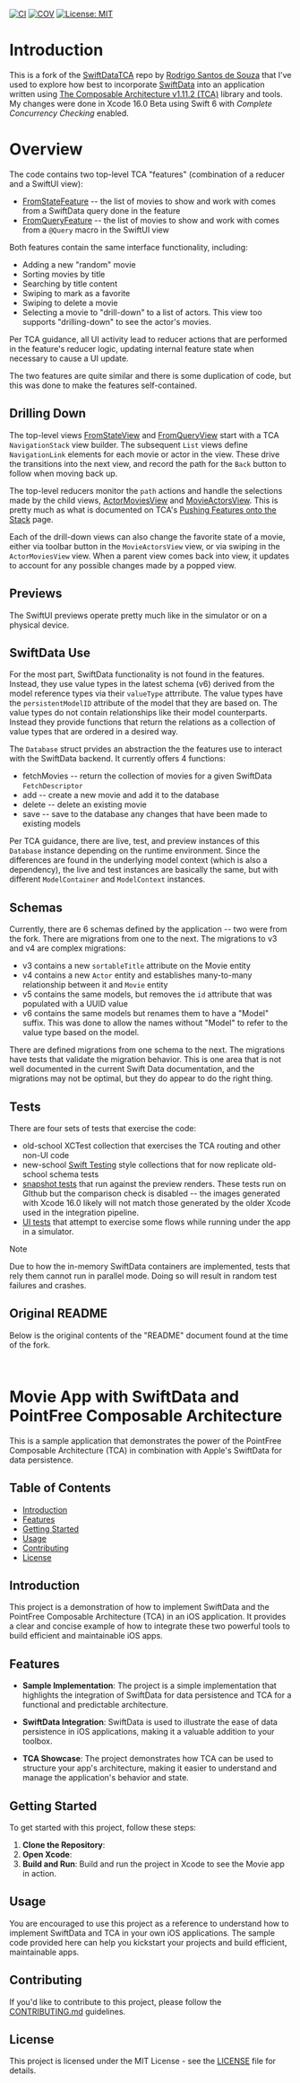 [![CI](https://github.com/bradhowes/SwiftDataTCA/actions/workflows/CI.yml/badge.svg)](https://github.com/bradhowes/SwiftDataTCA/actions/workflows/CI.yml)
[![COV](https://img.shields.io/endpoint?url=https://gist.githubusercontent.com/bradhowes/54c92d8df32d9a1b64d945f2e76696f1/raw/SwiftDataTCA-coverage.json)](https://github.com/bradhowes/SwiftDataTCA/actions/workflows/CI.yml)
[![License: MIT](https://img.shields.io/badge/License-MIT-A31F34.svg)](https://opensource.org/licenses/MIT)

# Introduction

This is a fork of the [SwiftDataTCA](https://github.com/SouzaRodrigo61/SwiftDataTCA) repo by 
[Rodrigo Santos de Souza](https://github.com/SouzaRodrigo61) that I've used to explore how best to incorporate 
[SwiftData](https://developer.apple.com/documentation/swiftdata) into an application written using 
[The Composable Architecture v1.11.2 (TCA)](https://github.com/pointfreeco/swift-composable-architecture) library and tools.
My changes were done in Xcode 16.0 Beta using Swift 6 with _Complete Concurrency Checking_ enabled.

# Overview

The code contains two top-level TCA "features" (combination of a reducer and a SwiftUI view):

* [FromStateFeature](SwiftDataTCA/Views/FromState/FromStateFeature.swift) -- the list of movies to show and work with 
comes from a SwiftData query done in the feature
* [FromQueryFeature](SwiftDataTCA/Views/FromQuery/FromQueryFeature.swift) -- the list of movies to show and work with 
comes from a `@Query` macro in the SwiftUI view

Both features contain the same interface functionality, including:

* Adding a new "random" movie
* Sorting movies by title
* Searching by title content
* Swiping to mark as a favorite
* Swiping to delete a movie
* Selecting a movie to "drill-down" to a list of actors. This view too supports "drilling-down" to see the actor's movies.

Per TCA guidance, all UI activity lead to reducer actions that are performed in the feature's reducer logic, updating
internal feature state when necessary to cause a UI update.

The two features are quite similar and there is some duplication of code, but this was done to make the features 
self-contained.

## Drilling Down

The top-level views [FromStateView](SwiftDataTCA/Views/FromState/FromStateView.swift) and 
[FromQueryView](SwiftDataTCA/Views/FromQuery/FromQueryView.swift) start with a TCA `NavigationStack` view 
builder. The subsequent
`List` views define `NavigationLink` elements for each movie or actor in the view. These drive the transitions into
the next view, and record the path for the `Back` button to follow when moving back up.

The top-level reducers monitor the `path` actions and handle the selections made by the child views, 
[ActorMoviesView](SwiftDataTCA/Views/ActorMoviesFeature/ActorMoviesView.swift)
and
[MovieActorsView](SwiftDataTCA/Views/MovieActorsFeature/MovieActorsView.swift).
This is pretty much as what is documented on TCA's [Pushing Features onto the 
Stack](https://pointfreeco.github.io/swift-composable-architecture/main/documentation/composablearchitecture/stackbasednavigation#Pushing-features-onto-the-stack)
page.

Each of the drill-down views can also change the favorite state of a movie, either via toolbar button in 
the `MovieActorsView` view, or via swiping in the `ActorMoviesView` view. When a parent view comes back into view, it 
updates to account for any possible changes made by a popped view.

## Previews

The SwiftUI previews operate pretty much like in the simulator or on a physical device.

## SwiftData Use

For the most part, SwiftData functionality is not found in the features. Instead, they use value types in the latest 
schema (v6) derived from the model reference types via their `valueType` attrribute. 
The value types have the `persistentModelID` attribute of 
the model that they are based on. The value types do not contain relationships like their
model counterparts. Instead they provide functions that return the relations as a collection of value types that are
ordered in a desired way.

The `Database` struct prvides an abstraction the the features use to interact with the SwiftData backend. It currently
offers 4 functions:

- fetchMovies -- return the collection of movies for a given SwiftData `FetchDescriptor`
- add -- create a new movie and add it to the database
- delete -- delete an existing movie
- save -- save to the database any changes that have been made to existing models

Per TCA guidance, there are live, test, and preview instances of this `Database` instance depending on the runtime 
environment. Since the differences are found in the underlying model context (which is also a dependency), the live
and test instances are basically the same, but with different `ModelContainer` and `ModelContext` instances.

## Schemas

Currently, there are 6 schemas defined by the application -- two were from the fork. There are migrations from one to 
the next. The migrations to v3 and v4 are complex migrations:

* v3 contains a new `sortableTitle` attribute on the Movie entity
* v4 contains a new `Actor` entity and establishes many-to-many relationship between it and `Movie` entity
* v5 contains the same models, but removes the `id` attribute that was populated with a UUID value
* v6 contains the same models but renames them to have a "Model" suffix. This was done to allow the names without 
"Model" to refer to the value type based on the model.

There are defined migrations from one schema to the next. The migrations have tests that validate the migration
behavior. This is one area that is not well documented in the current Swift Data documentation, and the migrations may
not be optimal, but they do appear to do the right thing.

## Tests

There are four sets of tests that exercise the code:

* old-school XCTest collection that exercises the TCA routing and other non-UI code
* new-school [Swift Testing](https://github.com/apple/swift-testing) style collections that for now replicate old-school
schema tests
* [snapshot tests](https://github.com/pointfreeco/swift-snapshot-testing) that run against the preview renders.
These tests run on GIthub but the comparison check is disabled -- the images generated with Xcode 16.0 likely will not 
match those generated by the older Xcode used in the integration pipeline.
* [UI tests](https://developer.apple.com/documentation/xctest/user_interface_tests) that attempt to exercise some flows
while running under the app in a simulator.

> [!NOTE]
> Due to how the in-memory SwiftData containers are implemented, tests that rely them cannot
> run in parallel mode. Doing so will result in random test failures and crashes.

## Original README

Below is the original contents of the "README" document found at the time of the fork.

```


```

# Movie App with SwiftData and PointFree Composable Architecture

This is a sample application that demonstrates the power of the PointFree Composable Architecture (TCA) in combination 
with Apple's SwiftData for data persistence.

## Table of Contents
- [Introduction](#introduction)
- [Features](#features)
- [Getting Started](#getting-started)
- [Usage](#usage)
- [Contributing](#contributing)
- [License](#license)

## Introduction

This project is a demonstration of how to implement SwiftData and the PointFree Composable Architecture (TCA) in an iOS 
application. It provides a clear and concise example of how to integrate these two powerful tools to build efficient 
and maintainable iOS apps.

## Features

- **Sample Implementation**: The project is a simple implementation that highlights the integration of SwiftData for 
data persistence and TCA for a functional and predictable architecture.

- **SwiftData Integration**: SwiftData is used to illustrate the ease of data persistence in iOS applications, making 
it a valuable addition to your toolbox.

- **TCA Showcase**: The project demonstrates how TCA can be used to structure your app's architecture, making it easier 
to understand and manage the application's behavior and state.


## Getting Started

To get started with this project, follow these steps:

1. **Clone the Repository**:
2. **Open Xcode**:
3. **Build and Run**:
Build and run the project in Xcode to see the Movie app in action.

## Usage

You are encouraged to use this project as a reference to understand how to implement SwiftData and TCA in your own iOS 
applications. The sample code provided here can help you kickstart your projects and build efficient, maintainable apps.

## Contributing

If you'd like to contribute to this project, please follow the [CONTRIBUTING.md](CONTRIBUTING.md) guidelines.

## License

This project is licensed under the MIT License - see the [LICENSE](LICENSE) file for details.
